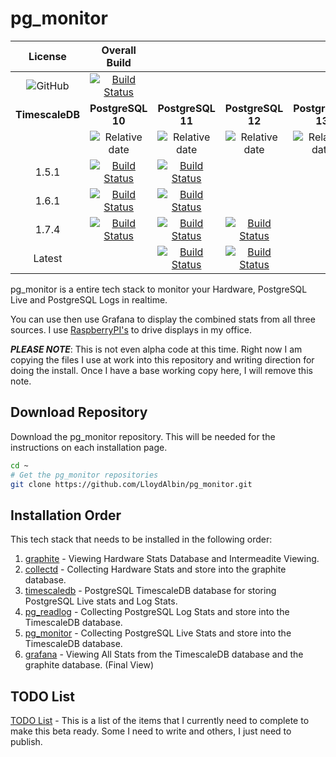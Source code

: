 # pg_monitor

|License|Overall Build||||
|:---:|:---:|:---:|:---:|:---:|
|![GitHub](https://img.shields.io/github/license/LloydAlbin/pg_monitor)|[![Build Status](https://img.shields.io/travis/com/LloydAlbin/pg_monitor)](https://www.travis-ci.org/LloydAlbin/pg_monitor/builds)||||
|**TimescaleDB**|**PostgreSQL 10**|**PostgreSQL 11**|**PostgreSQL 12**|**PostgreSQL 13**|
||![Relative date](https://img.shields.io/date/1668038400?label=EOL)|![Relative date](https://img.shields.io/date/1699488000?label=EOL)|![Relative date](https://img.shields.io/date/1731542400?label=EOL)|![Relative date](https://img.shields.io/date/1762992000?label=EOL)|
|1.5.1|[![Build Status](https://travis-matrix-badges.herokuapp.com/repos/LloydAlbin/pg_monitor/branches/master/1?use_travis_com=true)](https://www.travis-ci.org/LloydAlbin/pg_monitor/builds)|[![Build Status](https://travis-matrix-badges.herokuapp.com/repos/LloydAlbin/pg_monitor/branches/master/2?use_travis_com=true)](https://www.travis-ci.org/LloydAlbin/pg_monitor/builds)|||
|1.6.1|[![Build Status](https://travis-matrix-badges.herokuapp.com/repos/LloydAlbin/pg_monitor/branches/master/3?use_travis_com=true)](https://www.travis-ci.org/LloydAlbin/pg_monitor/builds)|[![Build Status](https://travis-matrix-badges.herokuapp.com/repos/LloydAlbin/pg_monitor/branches/master/4?use_travis_com=true)](https://www.travis-ci.org/LloydAlbin/pg_monitor/builds)|||
|1.7.4|[![Build Status](https://travis-matrix-badges.herokuapp.com/repos/LloydAlbin/pg_monitor/branches/master/5?use_travis_com=true)](https://www.travis-ci.org/LloydAlbin/pg_monitor/builds)|[![Build Status](https://travis-matrix-badges.herokuapp.com/repos/LloydAlbin/pg_monitor/branches/master/6?use_travis_com=true)](https://www.travis-ci.org/LloydAlbin/pg_monitor/builds)|[![Build Status](https://travis-matrix-badges.herokuapp.com/repos/LloydAlbin/pg_monitor/branches/master/7?use_travis_com=true)](https://www.travis-ci.org/LloydAlbin/pg_monitor/builds)||
|Latest||[![Build Status](https://travis-matrix-badges.herokuapp.com/repos/LloydAlbin/pg_monitor/branches/master/8?use_travis_com=true)](https://www.travis-ci.org/LloydAlbin/pg_monitor/builds)|[![Build Status](https://travis-matrix-badges.herokuapp.com/repos/LloydAlbin/pg_monitor/branches/master/9?use_travis_com=true)](https://www.travis-ci.org/LloydAlbin/pg_monitor/builds)||

pg_monitor is a entire tech stack to monitor your Hardware, PostgreSQL Live and PostgreSQL Logs in realtime.

You can use then use Grafana to display the combined stats from all three sources. I use [RaspberryPI's](https://www.raspberrypi.org/) to drive displays in my office.

**_PLEASE NOTE_**: This is not even alpha code at this time. Right now I am copying the files I use at work into this repository and writing direction for doing the install. Once I have a base working copy here, I will remove this note.

## Download Repository

Download the pg_monitor repository. This will be needed for the instructions on each installation page.

```bash
cd ~
# Get the pg_monitor repositories
git clone https://github.com/LloydAlbin/pg_monitor.git
```

## Installation Order

This tech stack that needs to be installed in the following order:

1. [graphite](graphite/README.md) - Viewing Hardware Stats Database and Intermeadite Viewing.
1. [collectd](collectd/README.md) - Collecting Hardware Stats and store into the graphite database.
1. [timescaledb](timescaledb/README.md) - PostgreSQL TimescaleDB database for storing PostgreSQL Live stats and Log Stats.
1. [pg_readlog](pg_readlog/README.md) - Collecting PostgreSQL Log Stats and store into the TimescaleDB database.
1. [pg_monitor](pg_monitor/README.md) - Collecting PostgreSQL Live Stats and store into the TimescaleDB database.
1. [grafana](grafana/README.md) - Viewing All Stats from the TimescaleDB database and the graphite database. (Final View)

## TODO List

[TODO List](TODO.md) - This is a list of the items that I currently need to complete to make this beta ready. Some I need to write and others, I just need to publish.
